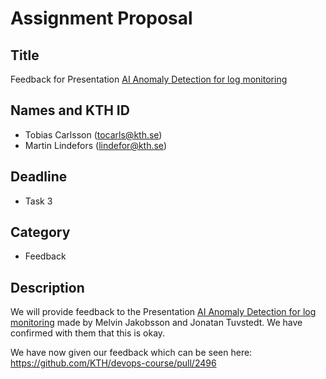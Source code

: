 # Assignment Proposal

## Title

Feedback for Presentation [AI Anomaly Detection for log monitoring](https://github.com/KTH/devops-course/pull/2496)

## Names and KTH ID

  - Tobias Carlsson (tocarls@kth.se)
  - Martin Lindefors (lindefor@kth.se)

## Deadline

- Task 3

## Category

- Feedback

## Description

We will provide feedback to the Presentation [AI Anomaly Detection for log monitoring](https://github.com/KTH/devops-course/pull/2496) made by Melvin Jakobsson and Jonatan Tuvstedt. We have confirmed with them that this is okay.

We have now given our feedback which can be seen here: https://github.com/KTH/devops-course/pull/2496
